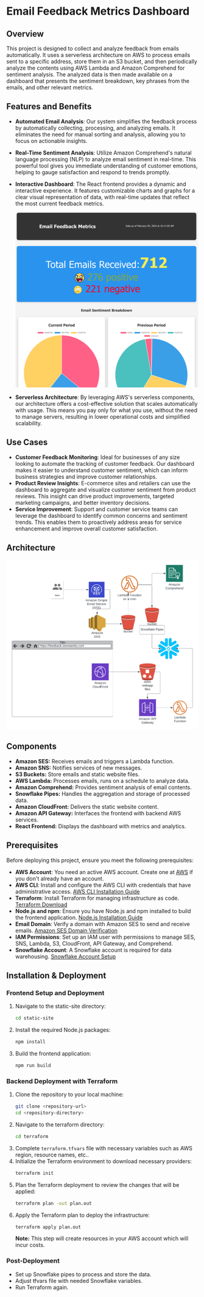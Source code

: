# Email Feedback Metrics Dashboard

## Overview

This project is designed to collect and analyze feedback from emails automatically. It uses a serverless architecture on
AWS to process emails sent to a specific address, store them in an S3 bucket, and then periodically analyze the contents
using AWS Lambda and Amazon Comprehend for sentiment analysis. The analyzed data is then made available on a dashboard
that presents the sentiment breakdown, key phrases from the emails, and other relevant metrics.

## Features and Benefits

- **Automated Email Analysis**: Our system simplifies the feedback process by automatically collecting, processing, and
  analyzing emails. It eliminates the need for manual sorting and analysis, allowing you to focus on actionable
  insights.
- **Real-Time Sentiment Analysis**: Utilize Amazon Comprehend's natural language processing (NLP) to analyze email
  sentiment in real-time. This powerful tool gives you immediate understanding of customer emotions, helping to gauge
  satisfaction and respond to trends promptly.
- **Interactive Dashboard**: The React frontend provides a dynamic and interactive experience. It features customizable
  charts and graphs for a clear visual representation of data, with real-time updates that reflect the most current
  feedback metrics.

    ![dashboard.png](images%2Fdashboard.png)
- **Serverless Architecture**: By leveraging AWS's serverless components, our architecture offers a cost-effective
  solution that scales automatically with usage. This means you pay only for what you use, without the need to manage
  servers, resulting in lower operational costs and simplified scalability.

## Use Cases

- **Customer Feedback Monitoring**: Ideal for businesses of any size looking to automate the tracking of customer
  feedback. Our dashboard makes it easier to understand customer sentiment, which can inform business strategies and
  improve customer relationships.
- **Product Review Insights**: E-commerce sites and retailers can use the dashboard to aggregate and visualize customer
  sentiment from product reviews. This insight can drive product improvements, targeted marketing campaigns, and better
  inventory decisions.
- **Service Improvement**: Support and customer service teams can leverage the dashboard to identify common concerns and
  sentiment trends. This enables them to proactively address areas for service enhancement and improve overall customer
  satisfaction.

## Architecture

![architecture.png](images%2Farchitecture.png)

## Components

* **Amazon SES:** Receives emails and triggers a Lambda function.
* **Amazon SNS:** Notifies services of new messages.
* **S3 Buckets:** Store emails and static website files.
* **AWS Lambda:** Processes emails, runs on a schedule to analyze data.
* **Amazon Comprehend:** Provides sentiment analysis of email contents.
* **Snowflake Pipes:** Handles the aggregation and storage of processed data.
* **Amazon CloudFront:** Delivers the static website content.
* **Amazon API Gateway:** Interfaces the frontend with backend AWS services.
* **React Frontend:** Displays the dashboard with metrics and analytics.

## Prerequisites

Before deploying this project, ensure you meet the following prerequisites:

- **AWS Account**: You need an active AWS account. Create one at [AWS](https://aws.amazon.com/) if you don't already
  have an account.
- **AWS CLI**: Install and configure the AWS CLI with credentials that have administrative
  access. [AWS CLI Installation Guide](https://docs.aws.amazon.com/cli/latest/userguide/cli-chap-install.html)
- **Terraform**: Install Terraform for managing infrastructure as
  code. [Terraform Download](https://www.terraform.io/downloads.html)
- **Node.js and npm**: Ensure you have Node.js and npm installed to build the frontend
  application. [Node.js Installation Guide](https://nodejs.org/en/download/)
- **Email Domain**: Verify a domain with Amazon SES to send and receive
  emails. [Amazon SES Domain Verification](https://docs.aws.amazon.com/ses/latest/DeveloperGuide/verify-domains.html)
- **IAM Permissions**: Set up an IAM user with permissions to manage SES, SNS, Lambda, S3, CloudFront, API Gateway, and
  Comprehend.
- **Snowflake Account**: A Snowflake account is required for data
  warehousing. [Snowflake Account Setup](https://signup.snowflake.com/)

## Installation & Deployment

### Frontend Setup and Deployment

1. Navigate to the static-site directory:
    ```bash
    cd static-site
    ```
2. Install the required Node.js packages:
    ```bash
    npm install
    ```
3. Build the frontend application:
    ```bash
    npm run build
    ```

### Backend Deployment with Terraform

1. Clone the repository to your local machine:
    ```bash
    git clone <repository-url>
    cd <repository-directory>
    ```
2. Navigate to the terraform directory:
    ```bash
    cd terraform
    ```
3. Complete `terraform.tfvars` file with necessary variables such as AWS region, resource names, etc..
4. Initialize the Terraform environment to download necessary providers:
    ```bash
    terraform init
    ```
5. Plan the Terraform deployment to review the changes that will be applied:
    ```bash
    terraform plan -out plan.out
    ```
6. Apply the Terraform plan to deploy the infrastructure:
    ```bash
    terraform apply plan.out
    ```
   **Note:** This step will create resources in your AWS account which will incur costs.

### Post-Deployment

- Set up Snowflake pipes to process and store the data.
- Adjust tfvars file with needed Snowflake variables.
- Run Terraform again.
